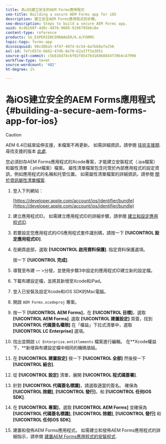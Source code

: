 ```yaml
---
title: 為iOS建立安全的AEM Forms應用程式
seo-title: Building a secure AEM Forms app for iOS
description: 建立安全AEM Forms應用程式的步驟。
seo-description: Steps to build a secure AEM Forms app.
uuid: 6c4b160f-4d0c-4976-9609-9196795b6c8e
content-type: reference
products: SG_EXPERIENCEMANAGER/6.4/FORMS
topic-tags: forms-app
discoiquuid: 90cd8ba5-4f47-4074-bc54-6a7bb8afe256
exl-id: 7efc657e-b662-47db-8e70-62a37f3a3051
source-git-commit: c5b816d74c6f02f85476d16868844f39b4c47996
workflow-type: tm+mt
source-wordcount: '402'
ht-degree: 1%

---
```


# 為iOS建立安全的AEM Forms應用程式 {#building-a-secure-aem-forms-app-for-ios}

>[!CAUTION]
>
>AEM 6.4已結束延伸支援，本檔案不再更新。 如需詳細資訊，請參閱 [技術支援期](https://helpx.adobe.com//tw/support/programs/eol-matrix.html). 尋找支援的版本 [此處](https://experienceleague.adobe.com/docs/).

您必須封存AEM Forms應用程式的Xcode專案，才能建立安裝程式（.ipa檔案）和屬性清單（.plist檔案）檔案。 屬性清單檔案包含托管於內部應用程式的設定資訊，例如應用程式的名稱和托管位置。 如需屬性清單檔案的詳細資訊，請參閱 [關於資訊屬性清單檔案](https://developer.apple.com/library/ios/#documentation/general/Reference/InfoPlistKeyReference/Articles/AboutInformationPropertyListFiles.html).

1. 登入下列網站：

   [https://developer.apple.com/account/ios/identifier/bundle](https://developer.apple.com/account/ios/identifier/bundle)

1. 建立應用程式ID。 如需建立應用程式ID的詳細步驟，請參閱 [建立和設定應用程式ID](https://developer.apple.com/library/ios/documentation/IDEs/Conceptual/AppDistributionGuide/MaintainingProfiles/MaintainingProfiles.html).
1. 若要設定您應用程式的iOS應用程式套件識別碼，請按一下 **[!UICONTROL 設定應用程式ID]**.
1. 在網頁底部，選取 **[!UICONTROL 啟用資料保護]**. 指定資料保護選項。

   按一下 **[!UICONTROL 完成]**.

1. 導覽至布建 — >分發，並使用步驟3中設定的應用程式ID建立新的設定檔。
1. 下載布建設定檔，並將其新增至Xcode和iPad。
1. 登入已安裝及設定Xcode和iOS SDK的Mac電腦。
1. 開啟 `AEM Forms.xcodeproj` 專案。
1. 按一下 **[!UICONTROL AEM Forms]**，在 **[!UICONTROL 目標]**，選取 **[!UICONTROL AEM Forms]**. 選取 **[!UICONTROL 建置設定]** 頁簽，找到 **[!UICONTROL 代碼簽名權限]** 在「權益」下拉式清單中，選取 **[!UICONTROL LC Enterprise]** 選項。
1. 找出並開啟 `LC Enterprise.entitlements` 檔案進行編輯。 在**Xcode權益下，**新增與布建設定檔中相同的機碼值組。
1. 在 **[!UICONTROL 建置設定]** 按一下 **[!UICONTROL 全部]** 然後按一下 **[!UICONTROL 結合]**.
1. 從 **[!UICONTROL 設定]** 清單，展開 **[!UICONTROL 程式碼簽署]**.
1. 針對 **[!UICONTROL 代碼簽名標識]**，請選取適當的簽名。 確保為 **[!UICONTROL 除錯]**, **[!UICONTROL 發行]**，和 **[!UICONTROL 任何iOS SDK]**.
1. 在 **[!UICONTROL 專案]**，選取 **[!UICONTROL AEM Forms]** 並確保為 **[!UICONTROL 代碼簽名標識]**, **[!UICONTROL 除錯]**, **[!UICONTROL 發行]** 和 **[!UICONTROL 任何iOS SDK]**.
1. 建置和發佈AEM Forms應用程式。 如需建立和發佈AEM Forms應用程式的詳細指示，請參閱 [建置AEM Forms應用程式的安裝程式](setup-xcode-project-build-installer.md#build-the-installer-for-the-mobile-workspace-app).
